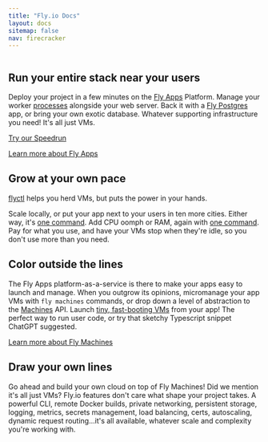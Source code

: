 ```yaml
---
title: "Fly.io Docs"
layout: docs
sitemap: false
nav: firecracker
---
```


<figure>
  <img src="/static/images/docs-intro.webp" srcset="/static/images/docs-intro@2x.webp 2x" alt="">
</figure>


## Run your entire stack near your users

Deploy your project in a few minutes on the [Fly Apps](/docs/apps/) Platform. Manage your worker [processes](/docs/apps/processes/) alongside your web server. Back it with a [Fly Postgres](/docs/postgres/) app, or bring your own exotic database. Whatever supporting infrastructure you need! It's all just VMs. 

[Try our Speedrun](/docs/speedrun/)

[Learn more about Fly Apps](/docs/apps/)

## Grow at your own pace

[flyctl](/docs/flyctl/) helps you herd VMs, but puts the power in your hands.

Scale locally, or put your app next to your users in ten more cities. Either way, it's [one command](/docs/apps/scale-count/). Add CPU oomph or RAM, again with [one command](/docs/apps/scale-machine/). Pay for what you use, and have your VMs stop when they're idle, so you don't use more than you need. 

## Color outside the lines

The Fly Apps platform-as-a-service is there to make your apps easy to launch and manage. When you outgrow its opinions, micromanage your app VMs with `fly machines` commands, or drop down a level of abstraction to the [Machines](/docs/machines/working-with-machines/) API. Launch [tiny, fast-booting VMs](/docs/machines/) from your app! The perfect way to run user code, or try that sketchy Typescript snippet ChatGPT suggested.

[Learn more about Fly Machines](/docs/machines/)

## Draw your own lines

Go ahead and build your own cloud on top of Fly Machines! Did we mention it's all just VMs? Fly.io features don't care what shape your project takes. A powerful CLI, remote Docker builds, private networking, persistent storage, logging, metrics, secrets management, load balancing, certs, autoscaling, dynamic request routing...it's all available, whatever scale and complexity you're working with.